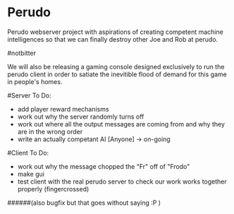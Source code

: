 # Perudo

Perudo webserver project with aspirations of creating competent machine intelligences so that we can finally destroy other Joe and Rob at perudo.

\#notbitter

We will also be releasing a gaming console designed exclusively to run the perudo client in order to satiate the inevitible flood of demand for this game in people's homes.

#Server To Do:
- add player reward mechanisms
- work out why the server randomly turns off
- work out where all the output messages are coming from and why they are in the wrong order
- write an actually competant AI [Anyone] -> on-going


#Client To Do:
- work out why the message chopped the "Fr" off of "Frodo"
- make gui
- test client with the real perudo server to check our work works together properly (fingercrossed)

######(also bugfix but that goes without saying :P )
